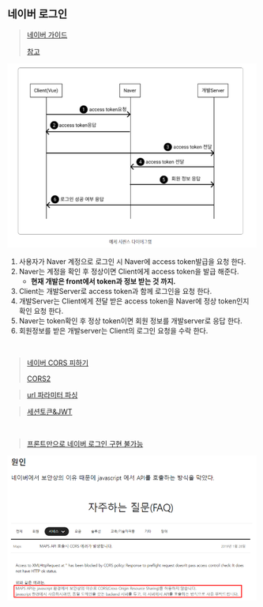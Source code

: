 ## 네이버 로그인

> [네이버 가이드](https://developers.naver.com/docs/login/devguide/devguide.md)
>
> [참고](https://pygmalion0220.tistory.com/entry/Vue-Naver-%EA%B0%84%ED%8E%B8-%EB%A1%9C%EA%B7%B8%EC%9D%B8-naverLoginimplicit-103js-%EA%B5%AC%ED%98%84#naver-developers)

![image-20220716120709976](sub_pjt1.assets/image-20220716120709976.png)

1. 사용자가 Naver 계정으로 로그인 시 Naver에 access token발급을 요청 한다.
2. Naver는 계정을 확인 후 정상이면 Client에게 access token을 발급 해준다.
   - **현재 개발은 front에서 token과 정보 받는 것 까지.**
3. Client는 개발Server로 access token과 함께 로그인을 요청 한다.
4. 개발Server는 Client에게 전달 받은 access token을 Naver에 정상 token인지 확인 요청 한다.
5. Naver는 token확인 후 정상 token이면 회원 정보를 개발server로 응답 한다.
6. 회원정보를 받은 개발server는 Client의 로그인 요청을 수락 한다.

<br>

> [네이버 CORS 피하기](https://kkimsangheon.github.io/2021/01/04/naveroauth/)
>
> [CORS2](https://msyu1207.tistory.com/entry/React%EB%A1%9C-%EC%98%81%ED%99%94-%EC%A0%95%EB%B3%B4%EB%A5%BC-%EA%B2%80%EC%83%89%ED%95%B4%EB%B3%B4%EC%9E%90-%EB%91%90%EB%B2%88%EC%A7%B8-%EB%84%A4%EC%9D%B4%EB%B2%84-API-%EC%82%AC%EC%9A%A9-CORS-%EC%84%A4%EC%A0%95-%ED%95%98%EA%B8%B0?category=906762)

> [url 파라미터 파싱](https://gurtn.tistory.com/126)

> [세션토큰&JWT](https://devjem.tistory.com/13)

<br>

> [프론트만으로 네이버 로그인 구현 불가능](https://velog.io/@ssong/Naver-Geocoding-API-CORS-%EC%97%90%EB%9F%AC-%ED%95%B4%EA%B2%B0)

![image-20220717133558799](sub_pjt1.assets/image-20220717133558799.png)
